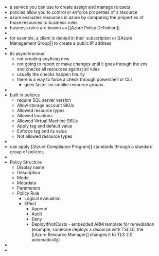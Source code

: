 - a service you can use to create assign and manage rulesets
- policies allow you to control or enforce properties of a resource
- azure evaluates resources in azure by comparing the properties of those resources to business rules
- business rules are known as [[Azure Policy Definition]]
-
- for example, a client is denied in their subscription or [[Azure Management Group]] to create a public IP address
-
- its asynchronous
	- not creating anything new
	- not going to report or make changes until it goes through the env and checks all resources against all rules
	- usually the checks happen hourly
	- there is a way to force a check through powershell or CLI
		- goes faster on smaller resource groups
-
- built in policies
	- require SQL server version
	- Allow storage account SKUs
	- Allowed resource types
	- Allowed locations
	- Allowed Virtual Machine SKUs
	- Apply tag and default value
	- Enforce tag and its value
	- Not allowed resource types
-
- can apply [[Azure Compliance Program]] standards through a standard group of policies
-
- Policy Structure
	- Display name
	- Description
	- Mode
	- Metadata
	- Parameters
	- Policy Rule
		- Logical evaluation
		- Effect
			- Append
			- Audit
			- Deny
			- DeployifNotExists - embedded ARM template for remediation (example, someone deploys a resource with TSL1.0, the [[Azure Resource Manager]] changes it to TLS 2.0 automatically)
-
-
